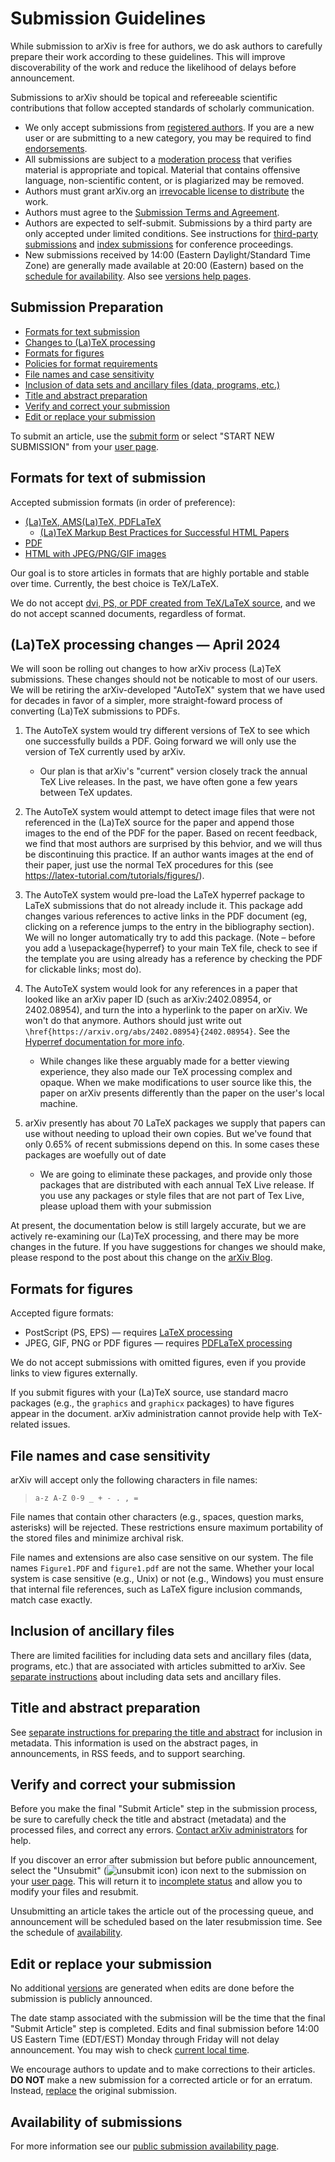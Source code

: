 # Submission Guidelines

<span id="guidelines"></span>

While submission to arXiv is free for authors, we do ask authors to carefully prepare their work according to these guidelines. This will improve discoverability of the work and reduce the likelihood of delays before announcement.

Submissions to arXiv should be topical and refereeable scientific contributions that follow accepted standards of scholarly communication.

-   We only accept submissions from [registered authors](../registerhelp.md). If you are a new user or are submitting to a new category, you may be required to find [endorsements](../endorsement.md).
-   All submissions are subject to a [moderation process](../moderation/index.md) that verifies material is appropriate and topical. Material that contains offensive language, non-scientific content, or is plagiarized may be removed.  
-   Authors must grant arXiv.org an [irrevocable license to distribute](../license/index.md) the work.
-   Authors must agree to the [Submission Terms and Agreement](../policies/submission_agreement.md).
-   Authors are expected to self-submit. Submissions by a third party are only accepted under limited conditions. See instructions for [third-party submissions](../third_party_submission.md) and [index submissions](../submit_index.md) for conference proceedings.
-   New submissions received by 14:00 (Eastern Daylight/Standard Time Zone) are generally made available at 20:00 (Eastern) based on the [schedule for availability](../availability.md). Also see [versions help pages](../versions.md).

## Submission Preparation

-   [Formats for text submission](#text)
-   [Changes  to (La)TeX processing](#newtex)
-   [Formats for figures](#figures)
-   [Policies for format requirements](help/policies/format_requirements.md)
-   [File names and case sensitivity](#files)
-   [Inclusion of data sets and ancillary files (data, programs,
    etc.)](#datasets)
-   [Title and abstract preparation](#prep)
-   [Verify and correct your submission](#correct)
-   [Edit or replace your submission](#replace)


To submit an article, use the [submit form](http://arxiv.org/submit)
    or select "START NEW SUBMISSION" from your [user
    page](http://arxiv.org/user).

<span id="text"></span>

## Formats for text of submission


Accepted submission formats
(in order of preference):

-   [(La)TeX, AMS(La)TeX, PDFLaTeX](../submit_tex.md)
    - [(La)TeX Markup Best Practices for Successful HTML Papers](../submit_latex_best_practices.md)
-   [PDF](../submit_pdf.md)
-   [HTML with JPEG/PNG/GIF images](../submit_index.md)

Our goal is to store articles in formats that are highly portable and
stable over time. Currently, the best choice is TeX/LaTeX.

We do not accept [dvi, PS, or PDF created
from TeX/LaTeX source](../faq/whytex.md), and we
do not accept scanned documents, regardless of format.


<span id="newtex"></span>
## (La)TeX processing changes &mdash; April 2024

We will soon be rolling out changes to how arXiv process (La)TeX submissions. These changes should not be noticable to most of our users. We will be retiring the arXiv-developed "AutoTeX" system that we have used for decades in favor of a simpler, more straight-foward process of converting (La)TeX submissions to PDFs.

 1. The AutoTeX system would try different versions of TeX to see which one successfully builds a PDF. Going forward we will only use the version of TeX currently used by arXiv.
    - Our plan is that arXiv's "current" version closely track the annual TeX Live releases. In the past, we have often gone a few years between TeX updates.
 1. The AutoTeX system would attempt to detect image files that were not referenced in the (La)TeX source for the paper and append those images to the end of the PDF for the paper. Based on recent feedback, we find that most authors are surprised by this behvior, and we will thus be discontinuing this practice. If an author wants images at the end of their paper, just use the normal TeX procedures for this (see https://latex-tutorial.com/tutorials/figures/).
  1. The AutoTeX system would pre-load the LaTeX hyperref package to LaTeX submissions that do not already include it. This package add changes various references to active links in the PDF document (eg, clicking on a reference jumps to the entry in the bibliography section). We will no longer automatically try to add this package. (Note – before you add a \usepackage{hyperref} to your main TeX file, check to see if the template you are using already has a reference by checking the PDF for clickable links; most do).
1. The AutoTeX system would look for any references in a paper that looked like an arXiv paper ID (such as 	arXiv:2402.08954, or 2402.08954), and turn the into a hyperlink to the paper on arXiv. 
We won't do that anymore. Authors should just write out `\href{https://arxiv.org/abs/2402.08954}{2402.08954}`. See the [Hyperref documentation for more info](https://mirror.math.princeton.edu/pub/CTAN/macros/latex/contrib/hyperref/doc/hyperref-doc.html).
   - While changes like these arguably made for a better viewing experience, they also made our TeX processing complex and opaque. When we make modifications to user source like this, the paper on arXiv presents differently than the paper on the user's local machine.

1. arXiv presently has about 70 LaTeX packages we supply that papers can use without needing to upload their own copies. But we've found that only 0.65% of recent submissions depend on this. In some cases these packages are woefully out of date
   - We are going to eliminate these packages, and provide only those packages that are distributed with each annual TeX Live release. If you use any packages or style files that are not part of Tex Live, please upload them with your submission
 
At present, the documentation below is still largely accurate, but we are actively re-examining our (La)TeX processing, and there may be more changes in the future. If you have suggestions for changes we should make, please respond to the post about this change on the [arXiv Blog](https://blog.arxiv.org/).

<span id="figures"></span>

## Formats for figures

Accepted figure formats:

-   PostScript (PS, EPS) &mdash; requires [LaTeX processing](../submit_tex.md#latex)
-   JPEG, GIF, PNG or PDF figures &mdash; requires [PDFLaTeX processing](../submit_tex.md#pdflatex)

We do not accept submissions with omitted figures, even if you provide links to view figures externally.

If you submit figures with your (La)TeX source, use standard macro
packages (e.g., the `graphics` and `graphicx` packages) to have
figures appear in the document. arXiv administration
cannot provide help with TeX-related issues.

<span id="files"></span>

## File names and case sensitivity

arXiv will accept only the following characters in file names:

> `a-z A-Z 0-9 _ + - . , = `

File names that contain other characters (e.g., spaces, question marks,
asterisks) will be rejected. These restrictions ensure maximum portability of the stored
files and minimize archival risk.

File names and extensions are also case sensitive on our system. The
file names `Figure1.PDF` and `figure1.pdf` are not the same. Whether
your local system is case sensitive (e.g., Unix) or not (e.g., Windows)
you must ensure that internal file references, such as LaTeX figure
inclusion commands, match case exactly.

<span id="datasets"></span>

## Inclusion of ancillary files

There are limited facilities for including data sets and ancillary files
(data, programs, etc.) that are associated with articles submitted to
arXiv. See [separate instructions](../ancillary_files.md) about including data sets
and ancillary files.

<span id="prep"></span>

## Title and abstract preparation

See [separate instructions for preparing the title and abstract](../prep.md) for inclusion in metadata. This information is used on the
abstract pages, in announcements, in RSS feeds, and to support
searching.

<span id="correct"></span>

## Verify and correct your submission

Before you make the final "Submit Article" step in the submission
process, be sure to carefully check the title and abstract (metadata)
and the processed files, and correct any errors. [Contact arXiv
administrators](../contact.md) for help.

If you discover an error after submission but before public announcement,
select the "Unsubmit" (![unsubmit icon](../../assets/unsubmit.png)) icon
next to the submission on your [user page](http://arxiv.org/user). This will
return it to [incomplete status](../submit_status.md#incomplete) and allow you to
modify your files and resubmit.

Unsubmitting an article takes the article out of the processing queue, and announcement will be scheduled based on the later resubmission time. See the schedule of [availability](../availability.md).

<span id="replace"></span>

## Edit or replace your submission

No additional [versions](../versions.md) are generated when edits are done before the submission is publicly announced.

The date stamp associated with the submission will
be the time that the final "Submit Article" step is completed. Edits and
final submission before 14:00 US Eastern Time (EDT/EST) Monday through
Friday will not delay announcement. You may wish to check [current local
time](http://arXiv.org/localtime).

We encourage authors to update and to make corrections to their
articles. **DO NOT** make a new submission for a corrected article or
for an erratum. Instead, [replace](../replace.md) the original submission.

<span id="availability"></span>

## Availability of submissions

For more information see our [public submission availability page](../availability.md).
